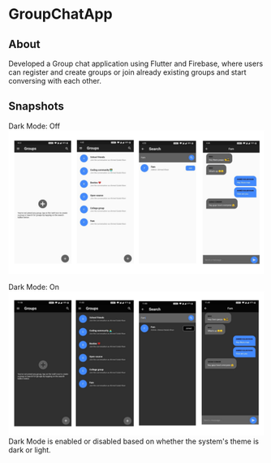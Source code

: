 # GroupChatApp
## About
Developed a Group chat application using Flutter and Firebase, where users can register and create groups or join already existing groups and start conversing with each other.

## Snapshots

Dark Mode: Off
![Screenshots](/snapshots/5.png)

Dark Mode: On
![Screenshots](/snapshots/10.png)
Dark Mode is enabled or disabled based on whether the system's theme is dark or light.


